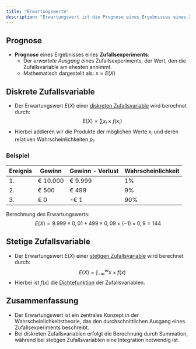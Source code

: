 ```yaml
---
title: "Erwartungswerte"
description: "Erwartungswert ist die Prognose eines Ergebnisses eines Zufallsexperiments, der erwartete Ausgang. Bei diskreten Zufallsvariablen ist es die Summe von Wert mal Wahrscheinlichkeit. Bei stetigen erfolgt Integration. Er beschreibt den durchschnittlichen Ausgang."
---
```


## Prognose
- **Prognose** eines Ergebnisses eines **Zufallsexperiments**: 
  - Der *erwartete Ausgang* eines Zufallsexperiments, der Wert, den die Zufallsvariable am ehesten annimmt.
  - Mathematisch dargestellt als: $x = E(X)$

## Diskrete Zufallsvariable
- Der Erwartungswert $E(X)$ einer [diskreten Zufallsvariable](/lerninhalte/zufallsvariable) wird berechnet durch:
  $$E(X) = \sum x_i \times f(x_i)$$
- Hierbei addieren wir die Produkte der möglichen Werte $x_i$ und deren relativen Wahrscheinlichkeiten $p_i$.

### Beispiel
| Ereignis | Gewinn     | Gewinn - Verlust | Wahrscheinlichkeit |
|----------|------------|------------------|--------------------|
| 1.       | € 10.000  | € 9.999          | 1%                 |
| 2.       | € 500     | € 499            | 9%                 |
| 3.       | € 0       | -€ 1             | 90%                |

Berechnung des Erwartungswerts:
$$E(X) = 9.999 \times 0,01 + 499 \times 0,09 + (-1) \times 0,9 = 144$$

## Stetige Zufallsvariable
- Der Erwartungswert $E(X)$ einer [stetigen Zufallsvariable](/lerninhalte/zufallsvariable) wird berechnet durch:
  $$E(X) = \int_{-\infty}^{\infty} x \times f(x)$$
- Hierbei ist $f(x)$ die [Dichtefunktion](/lerninhalte/dichtefunktion) der Zufallsvariablen.

## Zusammenfassung
- Der Erwartungswert ist ein zentrales Konzept in der Wahrscheinlichkeitstheorie, das den durchschnittlichen Ausgang eines Zufallsexperiments beschreibt.
- Bei diskreten Zufallsvariablen erfolgt die Berechnung durch Summation, während bei stetigen Zufallsvariablen eine Integration notwendig ist.
